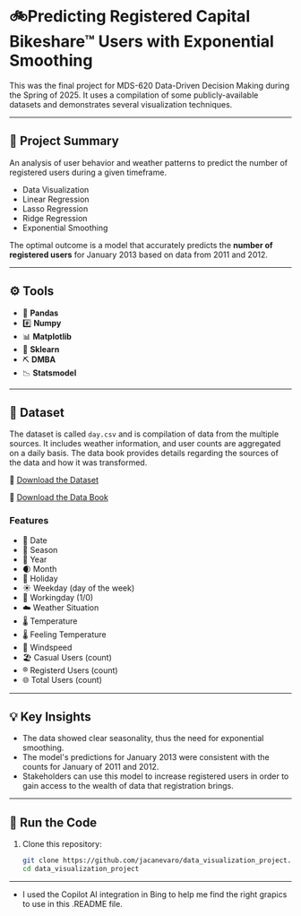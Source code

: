 # 🚲Predicting Registered Capital Bikeshare™ Users with Exponential Smoothing

This was the final project for MDS-620 Data-Driven Decision Making during the Spring of 2025. It uses a compilation of some publicly-available datasets and demonstrates several visualization techniques.

---

## 🔭 Project Summary

An analysis of user behavior and weather patterns to predict the number of registered users during a given timeframe.
- Data Visualization
- Linear Regression
- Lasso Regression
- Ridge Regression
- Exponential Smoothing

The optimal outcome is a model that accurately predicts the **number of registered users** for January 2013 based on data from 2011 and 2012.

---

## ⚙️ Tools
- 🐼 **Pandas**
- #️⃣ **Numpy**
- 📊 **Matplotlib**
- 🤖 **Sklearn**
- ⛏️ **DMBA**
- 📉 **Statsmodel**

---

## 📂 Dataset 

The dataset is called `day.csv` and is compilation of data from the multiple sources. It includes weather information, and user counts are aggregated on a daily basis. The data book provides details regarding the sources of the data and how it was transformed.

💾 [Download the Dataset](day(1).csv)

📖 [Download the Data Book](bike_sharing_data_book.pdf)

### Features
- 📅 Date
- 🍂 Season
- 🍾 Year
- 🌒 Month
- 🎄 Holiday
- ☀️ Weekday (day of the week)
- 💼 Workingday (1/0)
- ☁️ Weather Situation
- 🌡️ Temperature
- 🌡️ Feeling Temperature
- 🍃 Windspeed
- 🏖️ Casual Users (count)
- ®️ Registerd Users (count)
- 🌐 Total Users (count)

---

## 💡 Key Insights
- The data showed clear seasonality, thus the need for exponential smoothing.
- The model's predictions for January 2013 were consistent with the counts for January of 2011 and 2012.
- Stakeholders can use this model to increase registered users in order to gain access to the wealth of data that registration brings.

--- 

## 🏃 Run the Code

1. Clone this repository:
   ```bash
   git clone https://github.com/jacanevaro/data_visualization_project.git
   cd data_visualization_project
---

* I used the Copilot AI integration in Bing to help me find the right grapics to use in this .README file.
